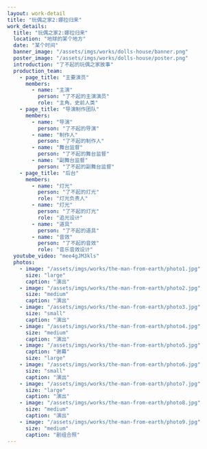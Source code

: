 ```yaml
---
layout: work-detail
title: "玩偶之家2:娜拉归来"
work_details:
  title: "玩偶之家2:娜拉归来"
  location: "地球的某个地方"
  date: "某个时间"
  banner_image: "/assets/imgs/works/dolls-house/banner.png"
  poster_image: "/assets/imgs/works/dolls-house/poster.png"
  introduction: "了不起的玩偶之家故事"
  production_team:
    - page_title: "主要演员"
      members:
        - name: "主演"
          person: "了不起的主演演员"
          role: "主角，史前人类"
    - page_title: "导演制作团队"
      members:
        - name: "导演"
          person: "了不起的导演"
        - name: "制作人"
          person: "了不起的制作人"
        - name: "舞台监督"
          person: "了不起的舞台监督"
        - name: "副舞台监督"
          person: "了不起的副舞台监督"
    - page_title: "后台"
      members:
        - name: "灯光"
          person: "了不起的灯光"
          role: "灯光负责人"
        - name: "灯光"
          person: "了不起的灯光"
          role: "追光设计"
        - name: "道具"
          person: "了不起的道具"
        - name: "音效"
          person: "了不起的音效"
          role: "音乐音效设计"
  youtube_video: "mee4gJM3kls"
  photos:
    - image: "/assets/imgs/works/the-man-from-earth/photo1.jpg"
      size: "large"
      caption: "演出"
    - image: "/assets/imgs/works/the-man-from-earth/photo2.jpg"
      size: "medium"
      caption: "演出"
    - image: "/assets/imgs/works/the-man-from-earth/photo3.jpg"
      size: "small"
      caption: "演出"
    - image: "/assets/imgs/works/the-man-from-earth/photo4.jpg"
      size: "medium"
      caption: "演出"
    - image: "/assets/imgs/works/the-man-from-earth/photo5.jpg"
      caption: "谢幕"
      size: "large"
    - image: "/assets/imgs/works/the-man-from-earth/photo6.jpg"
      size: "small"
      caption: "演出"
    - image: "/assets/imgs/works/the-man-from-earth/photo7.jpg"
      size: "large"
      caption: "演出"
    - image: "/assets/imgs/works/the-man-from-earth/photo8.jpg"
      size: "medium"
      caption: "演出"
    - image: "/assets/imgs/works/the-man-from-earth/photo9.jpg"
      size: "medium"
      caption: "剧组合照"
---
```

